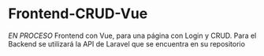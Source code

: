 # Frontend-CRUD-Vue
*EN PROCESO* Frontend con Vue, para una página con Login y CRUD. Para el Backend se utilizará la API de Laravel que se encuentra en su repositorio 

